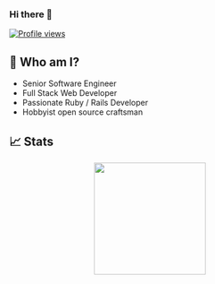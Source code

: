 ### Hi there 👋

<a href="https://gpvc.arturio.dev/raihan2006i" align="center">![Profile views](https://gpvc.arturio.dev/raihan2006i)</a>

## :rocket: Who am I?
- Senior Software Engineer
- Full Stack Web Developer
- Passionate Ruby / Rails Developer
- Hobbyist open source craftsman

## &#x1f4c8; Stats
<p align="center">
  <img height="200" src="https://github-readme-stats.vercel.app/api?username=raihan2006i&bg_color=21223e&title_color=f6c819&text_color=fff&show_icons=true&icon_color=fff&count_private=true" />
</p>
